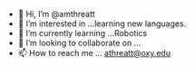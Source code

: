 - 👋 Hi, I’m @amthreatt
- 👀 I’m interested in ...learning new languages.
- 🌱 I’m currently learning ...Robotics
- 💞️ I’m looking to collaborate on ...
- 📫 How to reach me ... athreatt@oxy.edu

<!---
amthreatt/amthreatt is a ✨ special ✨ repository because its `README.md` (this file) appears on your GitHub profile.
You can click the Preview link to take a look at your changes.
--->
